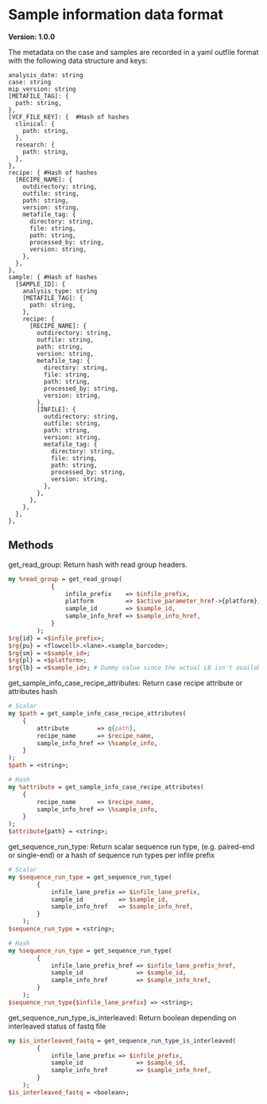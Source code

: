 # Sample information data format

**Version: 1.0.0**

The metadata on the case and samples are recorded in a yaml outfile format with the following data structure and keys:

```
analysis_date: string
case: string
mip_version: string
[METAFILE_TAG]: {
  path: string,
},
[VCF_FILE_KEY]: {  #Hash of hashes
  clinical: {  
    path: string,
  },
  research: {  
    path: string,
  },
},
recipe: { #Hash of hashes
  [RECIPE_NAME]: {
    outdirectory: string,
    outfile: string,
    path: string,
    version: string,
    metafile_tag: {  
      directory: string,
      file: string,
      path: string,
      processed_by: string,
      version: string,
    },
  },
},
sample: { #Hash of hashes
  [SAMPLE_ID]: {
    analysis_type: string
    [METAFILE_TAG]: {  
      path: string,
    },
    recipe: {
      [RECIPE_NAME]: {
        outdirectory: string,
        outfile: string,
        path: string,
        version: string,
        metafile_tag: {
          directory: string,
          file: string,
          path: string,
          processed_by: string,
          version: string,
        },
        [INFILE]: {
          outdirectory: string,
          outfile: string,
          path: string,
          version: string,
          metafile_tag: {  
            directory: string,
            file: string,
            path: string,
            processed_by: string,
            version: string,
          },
        },
      },
    },
  },
},
```

## Methods
get_read_group:
Return hash with read group headers.
```Perl
my %read_group = get_read_group(
            {
                infile_prefix    => $infile_prefix,
                platform         => $active_parameter_href->{platform},
                sample_id        => $sample_id,
                sample_info_href => $sample_info_href,
            }
        );
$rg{id} = <$infile_prefix>;
$rg{pu} = <flowcell>.<lane>.<sample_barcode>;
$rg{sm} = <$sample_id>;
$rg{pl} = <$platform>;
$rg{lb} = <$sample_id>; # Dummy value since the actual LB isn't available in MIP (yet)
```

get_sample_info_case_recipe_attributes:
Return case recipe attribute or attributes hash
```Perl
# Scalar
my $path = get_sample_info_case_recipe_attributes(
    {
        attribute        => q{path},
        recipe_name      => $recipe_name,
        sample_info_href => \%sample_info,
    }
);
$path = <string>;

# Hash
my %attribute = get_sample_info_case_recipe_attributes(
    {
        recipe_name      => $recipe_name,
        sample_info_href => \%sample_info,
    }
);
$attribute{path} = <string>;
```

get_sequence_run_type:
Return scalar sequence run type, (e.g. paired-end or single-end) or a hash of sequence run types per infile prefix
```Perl
# Scalar
my $sequence_run_type = get_sequence_run_type(
        {
            infile_lane_prefix => $infile_lane_prefix,
            sample_id          => $sample_id,
            sample_info_href   => $sample_info_href,
        }
    );
$sequence_run_type = <string>;

# Hash
my %sequence_run_type = get_sequence_run_type(
        {
            infile_lane_prefix_href => $infile_lane_prefix_href,
            sample_id               => $sample_id,
            sample_info_href        => $sample_info_href,
        }
    );
$sequence_run_type{$infile_lane_prefix} => <string>;
```

get_sequence_run_type_is_interleaved:
Return boolean depending on interleaved status of fastq file
```Perl
my $is_interleaved_fastq = get_sequence_run_type_is_interleaved(
        {
            infile_lane_prefix => $infile_prefix,
            sample_id               => $sample_id,
            sample_info_href        => $sample_info_href,
        }
    );
$is_interleaved_fastq = <boolean>;
```
